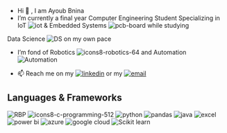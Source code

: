 - Hi 👋 , I am Ayoub Bnina
- I’m currently a final year Computer Engineering Student Specializing in IoT ![iot](https://github.com/bnina-ayoub/bnina-ayoub/assets/94785911/423824d3-1770-47bc-97e9-3ce3c3ee664e) & Embedded Systems ![pcb-board](https://github.com/bnina-ayoub/bnina-ayoub/assets/94785911/90a4547d-b007-4c18-ab09-30606feff434) while studying


Data Science ![DS](https://github.com/bnina-ayoub/bnina-ayoub/assets/94785911/29f6a5a6-0a67-4c87-aac0-a5e9ab4dca95)
on my own pace
- I’m fond of Robotics  ![icons8-robotics-64](https://github.com/bnina-ayoub/bnina-ayoub/assets/94785911/b07dcefa-81b1-4e77-ac0b-207ffef65b40)
  and Automation ![Automation](https://github.com/bnina-ayoub/bnina-ayoub/assets/94785911/18e64630-14e5-4e33-b821-6349503e22ed)

- 📫 Reach me on my   [![linkedin](https://github.com/bnina-ayoub/bnina-ayoub/assets/94785911/0c75d5dd-b34a-4dcb-a28e-48c871b824a7)](https://www.linkedin.com/in/ayoub-bnina/) or my   [![email](https://github.com/bnina-ayoub/bnina-ayoub/assets/94785911/ab61d9e0-928c-4658-a014-800154107eb0)](bnina.ayoub@etudiant-fst.utm.tn)

## Languages & Frameworks
![RBP](https://camo.githubusercontent.com/7027d600ec17ac3977aaf427063f446c82834cfaab188e9d81f09d8971beb5f9/68747470733a2f2f696d672e69636f6e73382e636f6d2f636f6c6f722f34382f3030303030302f7261737062657272792d70692e706e67) ![icons8-c-programming-512](https://github.com/bnina-ayoub/bnina-ayoub/assets/94785911/ee4d7a9e-1730-400d-9312-c6cc5cb9de83)                           ![python](https://github.com/bnina-ayoub/bnina-ayoub/assets/94785911/10cd590c-ace1-4b70-b83e-85bab8fdf638)
![pandas](https://github.com/bnina-ayoub/bnina-ayoub/assets/94785911/4543fda7-40d6-4ab3-ab93-796d777f97d3)                ![java](https://github.com/bnina-ayoub/bnina-ayoub/assets/94785911/1ae5b94b-3837-41be-9e9a-ba28f5a8eac3)
                                                ![excel](https://github.com/bnina-ayoub/bnina-ayoub/assets/94785911/9cf7d059-03e5-43f8-9f92-499b3d8250b2)       ![power bi](https://github.com/bnina-ayoub/bnina-ayoub/assets/94785911/6616855d-b49b-46e2-8735-3618b9d5fb3c)  ![azure](https://github.com/bnina-ayoub/bnina-ayoub/assets/94785911/53734520-43d4-47b4-bb98-185a522aaa08)                ![google cloud](https://github.com/bnina-ayoub/bnina-ayoub/assets/94785911/00d65fc9-498b-4e87-990f-e8922fc762a1)                     ![Scikit learn](https://github.com/bnina-ayoub/bnina-ayoub/assets/94785911/2d327afe-7382-48cf-b647-aeabf7d53176)



<!---
bnina-ayoub/bnina-ayoub is a ✨ special ✨ repository because its `README.md` (this file) appears on your GitHub profile.
You can click the Preview link to take a look at your changes.
--->
